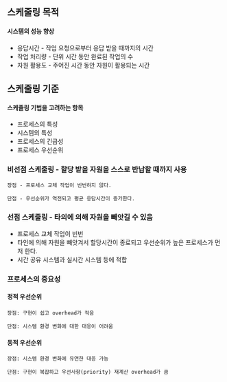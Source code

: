 ## 스케줄링 목적

#### 시스템의 성능 향상

* 응답시간 - 작업 요청으로부터 응답 받을 때까지의 시간
* 작업 처리량 - 단위 시간 동안 완료된 작업의 수
* 자원 활용도 - 주어진 시간 동안 자원이 활용되는 시간

## 스케줄링 기준

#### 스케줄링 기법을 고려하는 항목

* 프로세스의 특성
* 시스템의 특성
* 프로세스의 긴급성
* 프로세스 우선순위

### 비선점 스케줄링 - 할당 받을 자원을 스스로 반납할 때까지 사용

    장점 - 프로세스 교체 작업이 빈번하지 않다.

    단점 - 우선순위가 역전되고 평균 응답시간이 증가한다.

### 선점 스케줄링 - 타의에 의해 자원을 빼앗길 수 있음

* 프로세스 교체 작업이 빈번
* 타인에 의해 자원을 빼앗겨서 할당시간이 종료되고 우선순위가 높은 프로세스가 먼저 한다.
* 시간 공유 시스템과 실시간 시스템 등에 적합

### 프로세스의 중요성

#### 정적 우선순위

    장점: 구현이 쉽고 overhead가 적음
    
    단점: 시스템 환경 변화에 대한 대응이 어려움

#### 동적 우선순위

    장점: 시스템 환경 변화에 유연한 대응 가능
    
    단점: 구현이 복잡하고 우선사항(priority) 재계산 overhead가 큼

